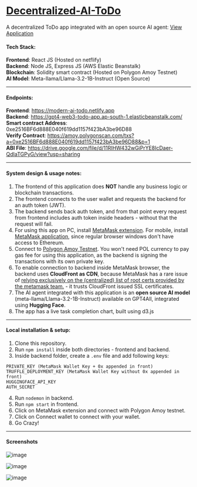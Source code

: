 ﻿# [Decentralized-AI-ToDo](https://modern-ai-todo.netlify.app/)
A decentralized ToDo app integrated with an open source AI agent: [View Application](https://modern-ai-todo.netlify.app/)

#### Tech Stack:
**Frontend**: React JS (Hosted on netflify) <br />
**Backend**: Node JS, Express JS (AWS Elastic Beanstalk) <br />
**Blockchain**: Solidity smart contract (Hosted on Polygon Amoy Testnet) <br />
**AI Model**: Meta-llama/Llama-3.2-1B-Instruct (Open Source)

***

#### Endpoints:
**Frontend**: https://modern-ai-todo.netlify.app <br />
**Backend**: https://gpt4-web3-todo-app.ap-south-1.elasticbeanstalk.com/ <br />
**Smart contract Address**: 0xe2516BF6d888E040f619dd1157f423bA3be96D88 <br />
**Verify Contract**: https://amoy.polygonscan.com/txs?a=0xe2516BF6d888E040f619dd1157f423bA3be96D88&p=1 <br />
**ABI File**: https://drive.google.com/file/d/11RIHW432wGiPrYE8IcDaer-QdIaTGPyG/view?usp=sharing

***

#### System design & usage notes: 
1. The frontend of this application does **NOT** handle any business logic or blockchain transactions. 
2. The frontend connects to the user wallet and requests the backend for an auth token (JWT).
3. The backend sends back auth token, and from that point every request from frontend includes auth token inside headers - without that the request will fail.
4. For using this app on PC, install [MetaMask extension](https://chromewebstore.google.com/detail/metamask/nkbihfbeogaeaoehlefnkodbefgpgknn?hl=en). For mobile, install [MetaMask application](https://play.google.com/store/apps/details?id=io.metamask&hl=en_IN), since regular browser windows don't have access to Ethereum.
5. Connect to [Polygon Amoy Testnet](https://chainlist.org/chain/80002). You won't need POL currency to pay gas fee for using this application, as the backend is signing the transactions with its own private key. 
6. To enable connection to backend inside MetaMask browser, the backend uses **CloudFront as CDN**, because MetaMask has a rare issue of [relying exclusively on the (centralized) list of root certs provided by the metamask team.](https://github.com/MetaMask/metamask-mobile/issues/3422) - it trusts CloudFront issued SSL certificates.
7. The AI agent integrated with this application is an **open source AI model** (meta-llama/Llama-3.2-1B-Instruct) available on GPT4All, integrated using **Hugging Face**.
8. The app has a live task completion chart, built using d3.js

***

#### Local installation & setup:
1. Clone this repository.
2. Run ```npm install``` inside both directories - frontend and backend.
3. Inside backend folder, create a ```.env``` file and add following keys: 
```&nbsp; &nbsp; ANKR_POLYGON_RPC_URL 
PRIVATE_KEY (MetaMask Wallet Key + 0x appended in front) 
TRUFFLE_DEPLOYMENT_KEY (MetaMask Wallet Key without 0x appended in front) 
HUGGINGFACE_API_KEY 
AUTH_SECRET
```
4. Run ```nodemon``` in backend.
5. Run ```npm start``` in frontend.
6. Click on MetaMask extension and connect with Polygon Amoy testnet.
7. Click on Connect wallet to connect with your wallet.
8. Go Crazy!

***

#### Screenshots
![image](https://github.com/user-attachments/assets/fdd91f4b-c195-46d2-b233-0083f1f3f099)

![image](https://github.com/user-attachments/assets/074b4789-17db-44eb-8c25-ffc44e4c8db7)

![image](https://github.com/user-attachments/assets/5ec5a465-d12e-43c1-9368-596d04e1382f)

